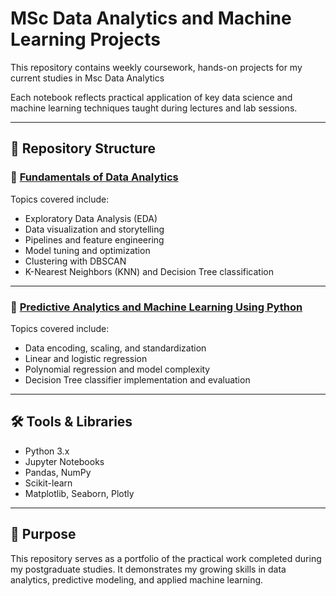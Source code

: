 # MSc Data Analytics and Machine Learning Projects

This repository contains weekly coursework, hands-on projects for my current studies in Msc Data Analytics

Each notebook reflects practical application of key data science and machine learning techniques taught during lectures and lab sessions.

---

## 📁 Repository Structure

### 🔹 [Fundamentals of Data Analytics](./Fundamentals-of-Data-Analytics)
Topics covered include:
- Exploratory Data Analysis (EDA)
- Data visualization and storytelling
- Pipelines and feature engineering
- Model tuning and optimization
- Clustering with DBSCAN
- K-Nearest Neighbors (KNN) and Decision Tree classification

---

### 🔹 [Predictive Analytics and Machine Learning Using Python](./Predictive-Analytics-and-ML)
Topics covered include:
- Data encoding, scaling, and standardization
- Linear and logistic regression
- Polynomial regression and model complexity
- Decision Tree classifier implementation and evaluation

---

## 🛠️ Tools & Libraries

- Python 3.x  
- Jupyter Notebooks  
- Pandas, NumPy  
- Scikit-learn  
- Matplotlib, Seaborn, Plotly

---

## 🎯 Purpose

This repository serves as a portfolio of the practical work completed during my postgraduate studies. It demonstrates my growing skills in data analytics, predictive modeling, and applied machine learning.
